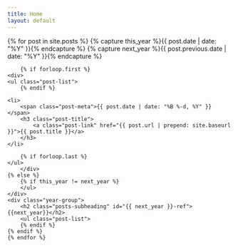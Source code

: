 ```yaml
---
title: Home
layout: default
---
```


<div class="contain">
	{% for post in site.posts %}
		{% capture this_year %}{{ post.date | date: "%Y" }}{% endcapture %}
		{% capture next_year %}{{ post.previous.date | date: "%Y" }}{% endcapture %}

		{% if forloop.first %}
	<div>
	<ul class="post-list">
		{% endif %}

	<li>
		<span class="post-meta">{{ post.date | date: "%B %-d, %Y" }}</span>
		<h3 class="post-title">
			<a class="post-link" href="{{ post.url | prepend: site.baseurl }}">{{ post.title }}</a>
		</h3>
	</li>

		{% if forloop.last %}
	</ul>
		</div>
	{% else %}
		{% if this_year != next_year %}
		</ul>
	</div>
	<div class="year-group">
		<h2 class="posts-subheading" id="{{ next_year }}-ref">{{next_year}}</h2>
		<ul class="post-list">
		{% endif %}
	{% endif %}
	{% endfor %}
</div>